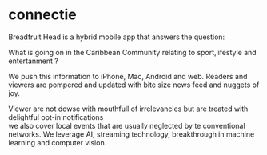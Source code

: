 # connectie
Breadfruit Head is a hybrid mobile app that answers the question: 

What is going on in the Caribbean Community relating to sport,lifestyle and entertanment ?

We push this information to iPhone, Mac, Android and web.
Readers and viewers are pompered and updated with bite size news feed and nuggets of joy. 

Viewer are not dowse with mouthfull of irrelevancies but are treated with delightful opt-in notifications  
we also cover  local events that are usually neglected by te  conventional networks. 
We leverage AI, streaming technology, breakthrough in machine learning and computer vision. 

